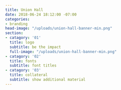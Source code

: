 ```yaml
---
title: Union Hall
date: 2018-06-24 18:12:00 -07:00
categories:
- branding
head-image: "/uploads/union-hall-banner-min.png"
section:
- catagory: '01'
  title: logo
  subtitle: be the impact
  full-image: "/uploads/union-hall-banner-min.png"
- catagory: '02'
  title: fonts
  subtitle: font titles
- catagory: '03'
  title: collateral
  subtitle: show additional material
---
```


